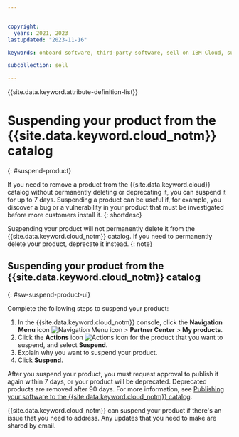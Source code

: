 ```yaml
---


copyright:
  years: 2021, 2023
lastupdated: "2023-11-16"

keywords: onboard software, third-party software, sell on IBM Cloud, suspend, partner center, catalog

subcollection: sell

---
```


{{site.data.keyword.attribute-definition-list}}

# Suspending your product from the {{site.data.keyword.cloud_notm}} catalog
{: #suspend-product}

If you need to remove a product from the {{site.data.keyword.cloud}} catalog without permanently deleting or deprecating it, you can suspend it for up to 7 days. Suspending a product can be useful if, for example, you discover a bug or a vulnerability in your product that must be investigated before more customers install it.
{: shortdesc}

Suspending your product will not permanently delete it from the {{site.data.keyword.cloud_notm}} catalog. If you need to permanently delete your product, deprecate it instead.
{: note}

## Suspending your product from the {{site.data.keyword.cloud_notm}} catalog
{: #sw-suspend-product-ui}

Complete the following steps to suspend your product:

1. In the {{site.data.keyword.cloud_notm}} console, click the **Navigation Menu** icon ![Navigation Menu icon](../icons/icon_hamburger.svg "Menu") > **Partner Center** > **My products**.
1. Click the **Actions** icon ![Actions icon](../icons/actions-icon-vertical.svg "Actions") for the product that you want to suspend, and select **Suspend**.
1. Explain why you want to suspend your product.
1. Click **Suspend**.

After you suspend your product, you must request approval to publish it again within 7 days, or your product will be deprecated. Deprecated products are removed after 90 days. For more information, see [Publishing your software to the {{site.data.keyword.cloud_notm}} catalog](/docs/sell?topic=sell-sw-publish).

{{site.data.keyword.cloud_notm}} can suspend your product if there's an issue that you need to address. Any updates that you need to make are shared by email.

